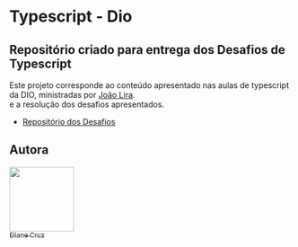 # Typescript - Dio
## Repositório criado para entrega dos Desafios de Typescript


Este projeto corresponde ao conteúdo apresentado nas aulas de typescript da DIO, ministradas por [João Lira](https://github.com/lira1705).<br> e a resolução dos desafios apresentados.


* [Repositório dos Desafios](https://github.com/lira1705/mentoria-typescript/tree/main/src/desafios)



## Autora

[<img src="https://avatars.githubusercontent.com/u/74771176?v=4" width=115><br><sub>Eliane Cruz</sub>](https://github.com/ElianeCruz)  
